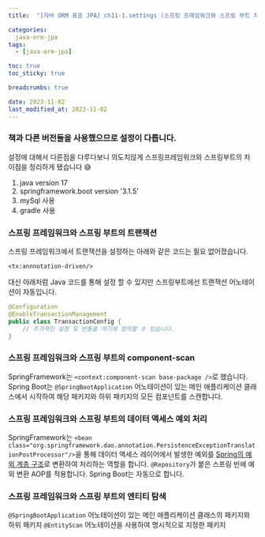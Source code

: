 ```yaml
---
title:  "[자바 ORM 표준 JPA] ch11-1.settings (스프링 프레임워크와 스프링 부트 차이)"

categories:
  java-orm-jpa
tags:
  - [java-orm-jpa]

toc: true
toc_sticky: true

breadcrumbs: true

date: 2023-11-02
last_modified_at: 2023-11-02
---
```


### 책과 다른 버전들을 사용했으므로 설정이 다릅니다.
설정에 대해서 다른점을 다루다보니 의도치않게 스프링프레임워크와 스프링부트의 차이점을 정리하게 됐습니다 😅

1. java version 17
2. springframework.boot version '3.1.5'
3. mySql 사용
4. gradle 사용

### 스프링 프레임워크와 스프링 부트의 트랜잭션
스프링 프레임워크에서 트랜잭션을 설정하는 아래와 같은 코드는 필요 없어졌습니다.
```text
<tx:annnotation-driven/>
```
대신 아래처럼 Java 코드를 통해 설정 할 수 있지만 스프링부트에선 트랜잭션 어노테이션이 자동입니다.
```java
@Configuration
@EnableTransactionManagement
public class TransactionConfig {
    // 추가적인 설정 및 빈들을 여기에 정의할 수 있습니다.
}
```

### 스프링 프레임워크와 스프링 부트의 component-scan 
SpringFramework는 `<context:component-scan base-package />`로 했습니다.
Spring Boot는 `@SpringBootApplication` 어노테이션이 있는 메인 애플리케이션 클래스에서 시작하여 해당 패키지와 하위 패키지의 모든 컴포넌트를 스캔합니다.

### 스프링 프레임워크와 스프링 부트의 데이터 액세스 예외 처리
SpringFramework는 `<bean class="org.springframework.dao.annotation.PersistenceExceptionTranslationPostProcessor"/>`을 통해 
데이터 액세스 레이어에서 발생한 예외를 [Spring의 예외 계층 구조](../../log/2023-11-02-10-Could%20not%20resolve%20spring-boot-gradle-plugin.md)로 변환하여 처리하는 역할을 합니다.
`@Repository`가 붙은 스프링 빈에 예외 변환 AOP를 적용합니다.
Spring Boot는 자동으로 합니다.

### 스프링 프레임워크와 스프링 부트의 엔티티 탐색
`@SpringBootApplication` 어노테이션이 있는 메인 애플리케이션 클래스의 패키지와 하위 패키지
`@EntityScan` 어노테이션을 사용하여 명시적으로 지정한 패키지

